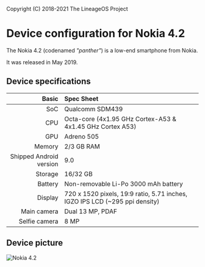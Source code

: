 Copyright (C) 2018-2021 The LineageOS Project

Device configuration for Nokia 4.2
=========================================

The Nokia 4.2 (codenamed _"panther"_) is a low-end smartphone from Nokia.

It was released in May 2019.

## Device specifications

Basic   | Spec Sheet
-------:|:-------------------------
SoC     | Qualcomm SDM439
CPU     | Octa-core (4x1.95 GHz Cortex-A53 & 4x1.45 GHz Cortex A53)
GPU     | Adreno 505
Memory  | 2/3 GB RAM
Shipped Android version | 9.0
Storage | 16/32 GB
Battery | Non-removable Li-Po 3000 mAh battery
Display | 720 x 1520 pixels, 19:9 ratio, 5.71 inches, IGZO IPS LCD (~295 ppi density)
Main camera | Dual 13 MP, PDAF
Selfie camera | 8 MP

## Device picture

![Nokia 4.2](https://images.ctfassets.net/wcfotm6rrl7u/2os9WLAM8yNgtnrSi24zCE/3a6c43e7998ed1c9f5fdf6d735671658/nokia_4_2-DTC-android_10-ok_google.png?w=348&h=720&fm=webp&f=center&fit=fill&q=88 "Nokia 4.2")
